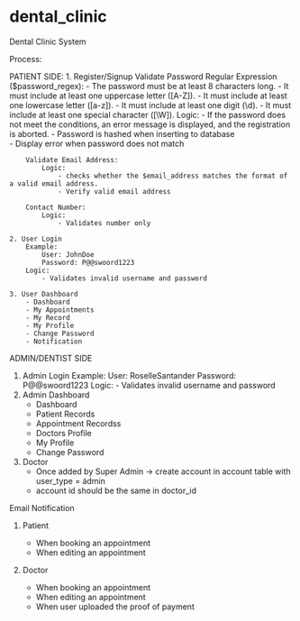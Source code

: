# dental_clinic
Dental Clinic System

Process:

PATIENT SIDE:
    1. Register/Signup
        Validate Password Regular Expression ($password_regex):
            - The password must be at least 8 characters long.
            - It must include at least one uppercase letter ([A-Z]).
            - It must include at least one lowercase letter ([a-z]).
            - It must include at least one digit (\d).
            - It must include at least one special character ([\W]).
            Logic:
                - If the password does not meet the conditions, an error message is displayed, and the registration is aborted. 
                - Password is hashed when inserting to database    
                - Display error when password does not match

        Validate Email Address:
            Logic:
                - checks whether the $email_address matches the format of a valid email address.
                - Verify valid email address

        Contact Number: 
            Logic:
                - Validates number only

    2. User Login
        Example:
            User: JohnDoe
            Password: P@@swoord1223
        Logic:
            - Validates invalid username and password

    3. User Dashboard
        - Dashboard
        - My Appointments
        - My Record
        - My Profile
        - Change Password
        - Notification

ADMIN/DENTIST SIDE
1. Admin Login
    Example:
        User: RoselleSantander
        Password: P@@swoord1223
    Logic:
        - Validates invalid username and password
2. Admin Dashboard
    - Dashboard
    - Patient Records
    - Appointment Recordss
    - Doctors Profile
    - My Profile
    - Change Password
3. Doctor
    - Once added by Super Admin -> create account in account table with user_type = ádmin
    - account id should be the same in doctor_id


Email Notification
1. Patient
    - When booking an appointment
    - When editing an appointment

2. Doctor
    - When booking an appointment
    - When editing an appointment
    - When user uploaded the proof of payment


